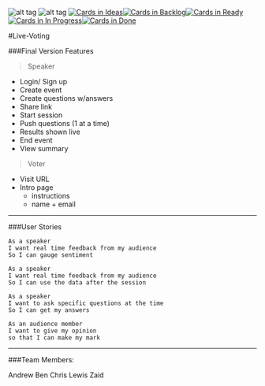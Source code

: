 
![alt tag](https://travis-ci.org/zlahham/live-voting.svg)
![alt tag](https://pbs.twimg.com/profile_images/2352976474/821r2dpq9gt8m1nwgy5r_400x400.png)
[![Cards in Ideas](https://badge.waffle.io/zlahham/live-voting.png?label=Ideas&title=Ideas)](https://waffle.io/zlahham/live-voting)[![Cards in Backlog](https://badge.waffle.io/zlahham/live-voting.png?label=Backlog&title=Backlog)](https://waffle.io/zlahham/live-voting)[![Cards in Ready](https://badge.waffle.io/zlahham/live-voting.png?label=ready&title=Ready)](https://waffle.io/zlahham/live-voting)[![Cards in In Progress](https://badge.waffle.io/zlahham/live-voting.png?label=In%20Progress&title=In%20Progress)](https://waffle.io/zlahham/live-voting)[![Cards in Done](https://badge.waffle.io/zlahham/live-voting.png?label=Done&title=Done)](https://waffle.io/zlahham/live-voting)


#Live-Voting

###Final Version Features

>Speaker
- Login/ Sign up
- Create event
- Create questions w/answers
- Share link
- Start session
- Push questions (1 at a time)
- Results shown live
- End event
- View summary


>Voter
- Visit URL
- Intro page
	- instructions
	- name + email
---

###User Stories

```
As a speaker
I want real time feedback from my audience
So I can gauge sentiment
```
```
As a speaker
I want real time feedback from my audience
So I can use the data after the session
```
```
As a speaker
I want to ask specific questions at the time
So I can get my answers
```
```
As an audience member
I want to give my opinion
so that I can make my mark
```
---
###Team Members:

Andrew
Ben
Chris
Lewis
Zaid


<!--
You need to include this hidden file at /config/initializers/pusher.rb
```
Pusher.app_id = ENV['VOTING_PUSHER_APP_ID']
Pusher.key =  ENV['VOTING_PUSHER_KEY']
Pusher.secret = ENV['VOTING_PUSHER_SECRET']
``` -->
